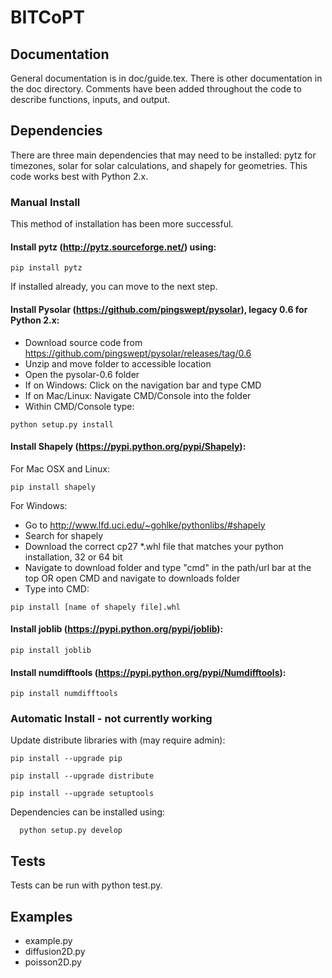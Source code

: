 # BITCoPT

## Documentation 
General documentation is in doc/guide.tex. There is other documentation in the doc directory. Comments have been added throughout the code to describe functions, inputs, and output. 

## Dependencies
There are three main dependencies that may need to be installed: pytz for timezones, solar for solar calculations, and shapely for geometries. This code works best with Python 2.x.

### Manual Install
This method of installation has been more successful.

#### Install pytz (http://pytz.sourceforge.net/) using:
```
pip install pytz
```
If installed already, you can move to the next step.


#### Install Pysolar (https://github.com/pingswept/pysolar), legacy 0.6 for Python 2.x:
* Download source code from https://github.com/pingswept/pysolar/releases/tag/0.6
* Unzip and move folder to accessible location
* Open the pysolar-0.6 folder
* If on Windows: Click on the navigation bar and type CMD
* If on Mac/Linux: Navigate CMD/Console into the folder
* Within CMD/Console type:
```
python setup.py install
```

#### Install Shapely (https://pypi.python.org/pypi/Shapely):

For Mac OSX and Linux:
```
pip install shapely
```

For Windows:
* Go to http://www.lfd.uci.edu/~gohlke/pythonlibs/#shapely
* Search for shapely 
* Download the correct cp27 *.whl file that matches your python installation, 32 or 64 bit
* Navigate to download folder and type "cmd" in the path/url bar at the top OR open CMD and navigate to downloads folder
* Type into CMD:
```
pip install [name of shapely file].whl
```

#### Install joblib (https://pypi.python.org/pypi/joblib):
```
pip install joblib
```

#### Install numdifftools (https://pypi.python.org/pypi/Numdifftools):
```
pip install numdifftools
```

### Automatic Install - not currently working
Update distribute libraries with (may require admin):
```
pip install --upgrade pip
```
```
pip install --upgrade distribute
```
```
pip install --upgrade setuptools
```

Dependencies can be installed using:
```
  python setup.py develop
```

## Tests
Tests can be run with python test.py.

## Examples

* example.py
* diffusion2D.py
* poisson2D.py

